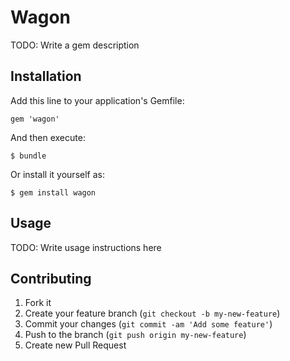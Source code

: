 # Wagon

TODO: Write a gem description

## Installation

Add this line to your application's Gemfile:

    gem 'wagon'

And then execute:

    $ bundle

Or install it yourself as:

    $ gem install wagon

## Usage

TODO: Write usage instructions here

## Contributing

1. Fork it
2. Create your feature branch (`git checkout -b my-new-feature`)
3. Commit your changes (`git commit -am 'Add some feature'`)
4. Push to the branch (`git push origin my-new-feature`)
5. Create new Pull Request
